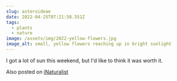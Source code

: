 ```yaml
---
slug: asteroideae
date: 2022-04-25T07:21:58.551Z
tags:
  - plants
  - nature
image: /assets/img/2022-yellow-flowers.jpg
image_alt: small, yellow flowers reaching up in bright sunlight
---
```

I got a lot of sun this weekend, but I'd like to think it was worth it.

Also posted on <a href="https://www.inaturalist.org/observations/112709531" class="u-syndication">iNaturalist</a>